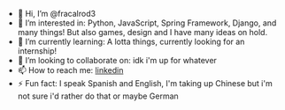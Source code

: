 - 👋 Hi, I’m @fracalrod3
- 👀 I’m interested in: Python, JavaScript, Spring Framework, Django, and many things! But also games, design and I have many ideas on hold.
- 🌱 I’m currently learning: A lotta things, currently looking for an internship!
- 💞️ I’m looking to collaborate on: idk i'm up for whatever
- 📫 How to reach me: [linkedin](https://www.linkedin.com/in/francisco-javier-calder%C3%B3n-rodr%C3%ADguez-47620932b?utm_source=share&utm_campaign=share_via&utm_content=profile&utm_medium=android_app) 
- ⚡ Fun fact: I speak Spanish and English, I'm taking up Chinese but i'm not sure i'd rather do that or maybe German

<!---
fracalrod3/fracalrod3 is a ✨ special ✨ repository because its `README.md` (this file) appears on your GitHub profile.
You can click the Preview link to take a look at your changes.
--->
